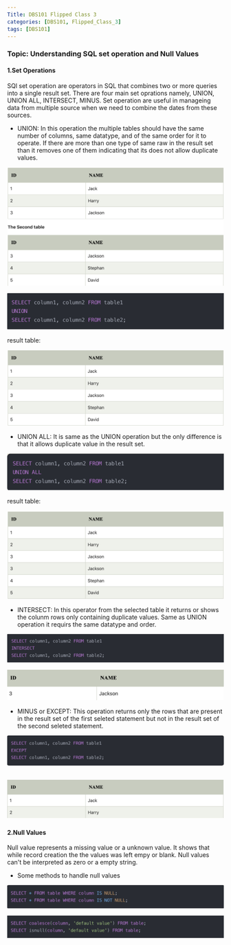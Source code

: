 ```yaml
---
Title: DBS101 Flipped Class 3
categories: [DBS101, Flipped_Class_3]
tags: [DBS101]
---
```


### Topic: Understanding SQL set operation and Null Values

#### 1.Set Operations
SQl set operation are operators in SQL that combines two or more queries into a single result set. There are four main set oprations namely, UNION, UNION ALL, INTERSECT, MINUS. Set operation are useful in manageing data from multiple source when we need to combine the dates from these sources.

- UNION: In this operation the multiple tables should have the same number of columns, same datatype, and of the same order for it to operate. If there are more than one type of same raw in the result set than it removes one of them indicating that its does not allow duplicate values.

![Alt text](../image/table2.png)

![Alt text](../image/table.png)

result table:
    
![Alt text](../image/image1.png)

- UNION ALL: It is same as the UNION operation but the only difference is that it allows duplicate value in the result set.

![Alt text](../image/he.png)

result table:

![Alt text](../image/image3.png)

- INTERSECT: In this operator from the selected table it returns or shows the colunm rows only containing duplicate values. Same as UNION operation it requirs the same datatype and order.

![Alt text](../image/image4.png)

![Alt text](../image/image5.png)

- MINUS or EXCEPT: This operation returns only the rows that are present in the result set of the first seleted statement but not in the result set of the second seleted statement.

![Alt text](../image/image6.png)


![Alt text](../image/image7.png)
---
#### 2.Null Values

Null value represents a missing value or a unknown value. It shows that while record creation the the values was left empy or blank. Null values can't be interpreted as zero or a empty string.

 - Some methods to handle null values
 
![Alt text](../image/image8.png)

![Alt text](../image/image9.png)